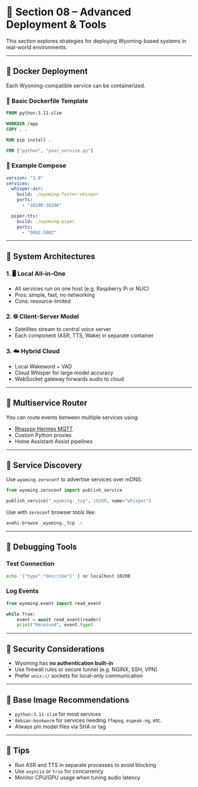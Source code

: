 # 🚀 Section 08 – Advanced Deployment & Tools

This section explores strategies for deploying Wyoming-based systems in real-world environments.

---

## 🐳 Docker Deployment

Each Wyoming-compatible service can be containerized.

### 🧱 Basic Dockerfile Template

```dockerfile
FROM python:3.11-slim

WORKDIR /app
COPY . .

RUN pip install .

CMD ["python", "your_service.py"]
```

### 🧪 Example Compose

```yaml
version: "3.9"
services:
  whisper-asr:
    build: ./wyoming-faster-whisper
    ports:
      - "10200:10200"

  piper-tts:
    build: ./wyoming-piper
    ports:
      - "5002:5002"
```

---

## 🧠 System Architectures

### 1. 🖥️ Local All-in-One

- All services run on one host (e.g. Raspberry Pi or NUC)
- Pros: simple, fast, no networking
- Cons: resource-limited

### 2. 🌐 Client-Server Model

- Satellites stream to central voice server
- Each component (ASR, TTS, Wake) in separate container

### 3. ☁️ Hybrid Cloud

- Local Wakeword + VAD
- Cloud Whisper for large model accuracy
- WebSocket gateway forwards audio to cloud

---

## 📡 Multiservice Router

You can route events between multiple services using:

- [Rhasspy Hermes MQTT](https://github.com/rhasspy/rhasspy-hermes-app)
- Custom Python proxies
- Home Assistant Assist pipelines

---

## 🧪 Service Discovery

Use `wyoming.zeroconf` to advertise services over mDNS:

```python
from wyoming.zeroconf import publish_service

publish_service("_wyoming._tcp", 10200, name="whisper")
```

Use with `zeroconf` browser tools like:

```bash
avahi-browse _wyoming._tcp -r
```

---

## 🧰 Debugging Tools

### Test Connection

```bash
echo '{"type":"describe"}' | nc localhost 10200
```

### Log Events

```python
from wyoming.event import read_event

while True:
    event = await read_event(reader)
    print("Received", event.type)
```

---

## 🔐 Security Considerations

- Wyoming has **no authentication built-in**
- Use firewall rules or secure tunnel (e.g. NGINX, SSH, VPN)
- Prefer `unix://` sockets for local-only communication

---

## 🧱 Base Image Recommendations

- `python:3.11-slim` for most services
- `debian:bookworm` for services needing `ffmpeg`, `espeak-ng`, etc.
- Always pin model files via SHA or tag

---

## 🧠 Tips

- Run ASR and TTS in separate processes to avoid blocking
- Use `asyncio` or `trio` for concurrency
- Monitor CPU/GPU usage when tuning audio latency

